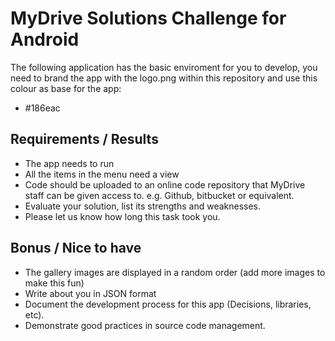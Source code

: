# MyDrive Solutions Challenge for Android

The following application has the basic enviroment for you to develop, you need to brand the app with the logo.png within this repository and use this colour as base for the app:
* #186eac

## Requirements / Results

* The app needs to run
* All the items in the menu need a view
* Code should be uploaded to an online code repository that MyDrive staff can be given access to. e.g. Github, bitbucket or equivalent.
* Evaluate your solution, list its strengths and weaknesses. 
* Please let us know how long this task took you.

## Bonus / Nice to have

* The gallery images are displayed in a random order (add more images to make this fun)
* Write about you in JSON format
* Document the development process for this app (Decisions, libraries, etc).
* Demonstrate good practices in source code management.

